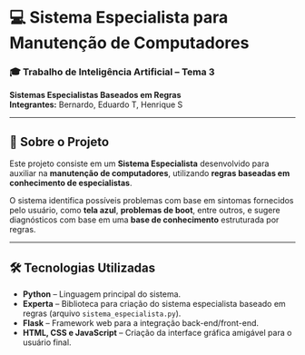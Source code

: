 # 💻 Sistema Especialista para Manutenção de Computadores

### 🎓 Trabalho de Inteligência Artificial – Tema 3  
**Sistemas Especialistas Baseados em Regras**  
**Integrantes:** Bernardo, Eduardo T, Henrique S

---

## 🧠 Sobre o Projeto

Este projeto consiste em um **Sistema Especialista** desenvolvido para auxiliar na **manutenção de computadores**, utilizando **regras baseadas em conhecimento de especialistas**.

O sistema identifica possíveis problemas com base em sintomas fornecidos pelo usuário, como **tela azul**, **problemas de boot**, entre outros, e sugere diagnósticos com base em uma **base de conhecimento** estruturada por regras.

---

## 🛠️ Tecnologias Utilizadas

- **Python** – Linguagem principal do sistema.
- **Experta** – Biblioteca para criação do sistema especialista baseado em regras (arquivo `sistema_especialista.py`).
- **Flask** – Framework web para a integração back-end/front-end.
- **HTML, CSS e JavaScript** – Criação da interface gráfica amigável para o usuário final.
